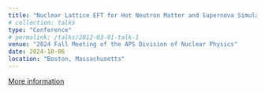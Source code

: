 ```yaml
---
title: "Nuclear Lattice EFT for Hot Neutron Matter and Supernova Simulations"
# collection: talks
type: "Conference"
# permalink: /talks/2012-03-01-talk-1
venue: "2024 Fall Meeting of the APS Division of Nuclear Physics"
date: 2024-10-06
location: "Boston, Massachusetts"
---
```


[More information](https://meetings.aps.org/Meeting/DNP24/Session/R13.3)

